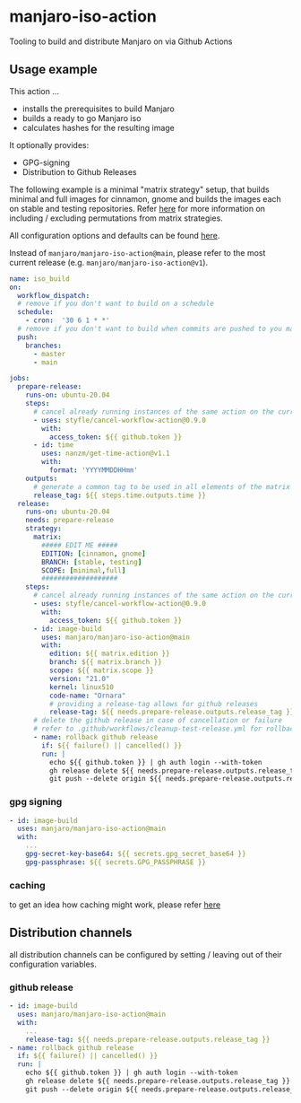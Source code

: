 # manjaro-iso-action

Tooling to build and distribute Manjaro on via Github Actions

## Usage example

This action ...

- installs the prerequisites to build Manjaro
- builds a ready to go Manjaro iso
- calculates hashes for the resulting image

It optionally provides:

- GPG-signing
- Distribution to Github Releases

The following example is a minimal "matrix strategy" setup, that builds minimal and full images for cinnamon, gnome and builds the images each on stable and testing repositories. Refer [here](https://docs.github.com/en/actions/reference/workflow-syntax-for-github-actions#jobsjob_idstrategymatrix) for more information on including / excluding permutations from matrix strategies.

All configuration options and defaults can be found [here](action.yml).

Instead of `manjaro/manjaro-iso-action@main`, please refer to the most current release (e.g. `manjaro/manjaro-iso-action@v1`).

```yaml
name: iso_build
on:
  workflow_dispatch:
  # remove if you don't want to build on a schedule
  schedule:
    - cron:  '30 6 1 * *'
  # remove if you don't want to build when commits are pushed to you main/master branch
  push:
    branches:
      - master
      - main

jobs:
  prepare-release:
    runs-on: ubuntu-20.04
    steps:
      # cancel already running instances of the same action on the currently working on branch
      - uses: styfle/cancel-workflow-action@0.9.0
        with:
          access_token: ${{ github.token }}
      - id: time
        uses: nanzm/get-time-action@v1.1
        with:
          format: 'YYYYMMDDHHmm'
    outputs:
      # generate a common tag to be used in all elements of the matrix strategy
      release_tag: ${{ steps.time.outputs.time }}      
  release:
    runs-on: ubuntu-20.04
    needs: prepare-release    
    strategy:
      matrix:
        ##### EDIT ME #####      
        EDITION: [cinnamon, gnome]
        BRANCH: [stable, testing]
        SCOPE: [minimal,full]
        ###################
    steps:
      # cancel already running instances of the same action on the currently working on branch
      - uses: styfle/cancel-workflow-action@0.9.0
        with:
          access_token: ${{ github.token }}
      - id: image-build
        uses: manjaro/manjaro-iso-action@main
        with:
          edition: ${{ matrix.edition }}
          branch: ${{ matrix.branch }}
          scope: ${{ matrix.scope }}
          version: "21.0"
          kernel: linux510
          code-name: "Ornara"
          # providing a release-tag allows for github releases
          release-tag: ${{ needs.prepare-release.outputs.release_tag }}
      # delete the github release in case of cancellation or failure
      # refer to .github/workflows/cleanup-test-release.yml for rollback strategies concerning the other distribution channels
      - name: rollback github release
        if: ${{ failure() || cancelled() }}
        run: |
          echo ${{ github.token }} | gh auth login --with-token
          gh release delete ${{ needs.prepare-release.outputs.release_tag }} -y --repo ${{ github.repository }}
          git push --delete origin ${{ needs.prepare-release.outputs.release_tag }}
```

### gpg signing

```yaml
- id: image-build
  uses: manjaro/manjaro-iso-action@main
  with:
    ...
    gpg-secret-key-base64: ${{ secrets.gpg_secret_base64 }}
    gpg-passphrase: ${{ secrets.GPG_PASSPHRASE }}
```

### caching

to get an idea how caching might work, please refer [here](.github/workflows/test.yml)

## Distribution channels

all distribution channels can be configured by setting / leaving out of their configuration variables.

### github release

```yaml
- id: image-build
  uses: manjaro/manjaro-iso-action@main
  with:
    ...
    release-tag: ${{ needs.prepare-release.outputs.release_tag }}
- name: rollback github release
  if: ${{ failure() || cancelled() }}
  run: |
    echo ${{ github.token }} | gh auth login --with-token
    gh release delete ${{ needs.prepare-release.outputs.release_tag }} -y --repo ${{ github.repository }}
    git push --delete origin ${{ needs.prepare-release.outputs.release_tag }}
```
